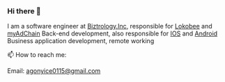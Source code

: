 ### Hi there 👋

I am a software engineer at [Biztrology.Inc](https://biz.lokobee.com/), responsible for [Lokobee](https://lokobee.com/) and [myAdChain](https://maxcashback.ai) Back-end development, also responsible for [IOS](https://apps.apple.com/ca/app/myadchain-business/id6451084979) and [Android](https://play.google.com/store/apps/details?id=com.lokobee.biz.lokobee_ops) Business application development, remote working

📫  How to reach me:

   Email: agonyice0115@gmail.com
   
<!--
**rongliangduan/rongliangduan** is a ✨ _special_ ✨ repository because its `README.md` (this file) appears on your GitHub profile.

Here are some ideas to get you started:

- 🔭 I’m currently working on ...
- 🌱 I’m currently learning ...
- 👯 I’m looking to collaborate on ...
- 🤔 I’m looking for help with ...
- 💬 Ask me about ...

- 😄 Pronouns: ...
- ⚡ Fun fact: ...
-->
